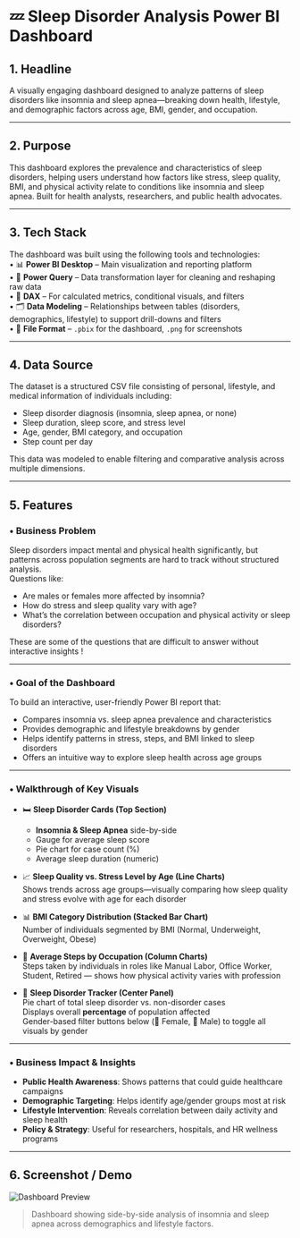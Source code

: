 # 💤 Sleep Disorder Analysis Power BI Dashboard

## 1. Headline  
A visually engaging dashboard designed to analyze patterns of sleep disorders like insomnia and sleep apnea—breaking down health, lifestyle, and demographic factors across age, BMI, gender, and occupation.

---

## 2. Purpose  
This dashboard explores the prevalence and characteristics of sleep disorders, helping users understand how factors like stress, sleep quality, BMI, and physical activity relate to conditions like insomnia and sleep apnea. Built for health analysts, researchers, and public health advocates.

---

## 3. Tech Stack  
The dashboard was built using the following tools and technologies:  
• 📊 **Power BI Desktop** – Main visualization and reporting platform  
• 🔄 **Power Query** – Data transformation layer for cleaning and reshaping raw data  
• 🧠 **DAX** – For calculated metrics, conditional visuals, and filters  
• 🗂️ **Data Modeling** – Relationships between tables (disorders, demographics, lifestyle) to support drill-downs and filters  
• 📁 **File Format** – `.pbix` for the dashboard, `.png` for screenshots

---

## 4. Data Source  
The dataset is a structured CSV file consisting of personal, lifestyle, and medical information of individuals including:  
- Sleep disorder diagnosis (insomnia, sleep apnea, or none)  
- Sleep duration, sleep score, and stress level  
- Age, gender, BMI category, and occupation  
- Step count per day
  
This data was modeled to enable filtering and comparative analysis across multiple dimensions.

---

## 5. Features

### • Business Problem  
Sleep disorders impact mental and physical health significantly, but patterns across population segments are hard to track without structured analysis.  
Questions like:  
- Are males or females more affected by insomnia?  
- How do stress and sleep quality vary with age?  
- What’s the correlation between occupation and physical activity or sleep disorders?

These are some of the questions that are difficult to answer without interactive insights !

---

### • Goal of the Dashboard  
To build an interactive, user-friendly Power BI report that:  
- Compares insomnia vs. sleep apnea prevalence and characteristics  
- Provides demographic and lifestyle breakdowns by gender  
- Helps identify patterns in stress, steps, and BMI linked to sleep disorders  
- Offers an intuitive way to explore sleep health across age groups

---

### • Walkthrough of Key Visuals  

- 🛏️ **Sleep Disorder Cards (Top Section)**  
  - **Insomnia & Sleep Apnea** side-by-side  
  - Gauge for average sleep score  
  - Pie chart for case count (%)  
  - Average sleep duration (numeric)

- 📈 **Sleep Quality vs. Stress Level by Age (Line Charts)**  
  Shows trends across age groups—visually comparing how sleep quality and stress evolve with age for each disorder

- 📊 **BMI Category Distribution (Stacked Bar Chart)**  
  Number of individuals segmented by BMI (Normal, Underweight, Overweight, Obese)

- 👣 **Average Steps by Occupation (Column Charts)**  
  Steps taken by individuals in roles like Manual Labor, Office Worker, Student, Retired — shows how physical activity varies with profession

- 🎯 **Sleep Disorder Tracker (Center Panel)**  
  Pie chart of total sleep disorder vs. non-disorder cases  
  Displays overall **percentage** of population affected  
  Gender-based filter buttons below (👩 Female, 👨 Male) to toggle all visuals by gender

---

### • Business Impact & Insights  
- **Public Health Awareness**: Shows patterns that could guide healthcare campaigns  
- **Demographic Targeting**: Helps identify age/gender groups most at risk  
- **Lifestyle Intervention**: Reveals correlation between daily activity and sleep health  
- **Policy & Strategy**: Useful for researchers, hospitals, and HR wellness programs

---

## 6. Screenshot / Demo  
![Dashboard Preview](https://github.com/your-username/sleep-disorder-dashboard/blob/main/Sleep_Disorder_Dashboard.png)  
> Dashboard showing side-by-side analysis of insomnia and sleep apnea across demographics and lifestyle factors.

